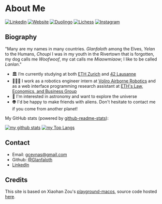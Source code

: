 # About Me

[![Linkedin](https://img.shields.io/badge/-LinkedIn-0A66C2?style=flat&logo=Linkedin&logoColor=white)](https://www.linkedin.com/in/yelan-tao/)
[![Website](https://img.shields.io/badge/Website-181717?style=flat&logo=GitHub&logoColor=white)](https://glanfaloth.github.io/)
[![Duolingo](https://img.shields.io/badge/Duolingo-58CC02?style=flat&logo=Duolingo&logoColor=white)](https://preview.duolingo.com/profile/glanfaloth)
[![Lichess](https://img.shields.io/badge/Lichess-000000?style=flat&logo=Lichess&logoColor=white)](https://lichess.org/@/glanfaloth)
[![Instagram](https://img.shields.io/badge/-Instagram-E4405F?style=flat&logo=Instagram&logoColor=white)](https://www.instagram.com/glanfaloth_cevnas/)

## Biography

"Many are my names in many countries. _Glanfaloth_ among the Elves, _Yelan_ to the Humans, _Choupi_ I was in my youth in the Rivertown that is forgotten, my dog calls me _Woofwoof_, my cat calls me _Miaowmiaow_; I like to be called _Lanlan_."

- 🏛 I’m currently studying at both [ETH Zurich](https://ethz.ch/de.html) and [42 Lausanne](https://www.42lausanne.ch/)
- 👩🏻‍💻 I work as a robotics engineer intern at [Voliro Airborne Robotics](https://voliro.com/) and as a web interface programming research assistant at [ETH's Law, Economics, and Business Group](https://laweconbusiness.ethz.ch/)
- 🔭 I'm interested in astronomy and want to explore the universe
- 👽 I'd be happy to make friends with aliens. Don't hesitate to contact me if you come from another planet!

My GitHub stats (powered by [github-readme-stats](https://github.com/anuraghazra/github-readme-stats)):

[![my github stats](https://github-readme-stats.vercel.app/api?username=Glanfaloth&count_private=true&show_icons=true&hide_title=true&hide_border=true&theme=dracula)](https://github.com/Glanfaloth)
[![my Top Langs](https://github-readme-stats.vercel.app/api/top-langs/?username=Glanfaloth&langs_count=10&layout=compact&hide=Lua&hide_title=true&theme=dracula)](https://github.com/Glanfaloth)

## Contact

- Email: [gcevnas@gmail.com](mailto:gcevnas@gmail.com)
- Github: [@Glanfaloth](https://github.com/Glanfaloth)
- [LinkedIn](https://www.linkedin.com/in/yelan-tao)

## Credits

This site is based on Xiaohan Zou's [playground-macos](https://github.com/Renovamen/playground-macos), source code hosted [here](https://github.com/Glanfaloth/portfolio).
